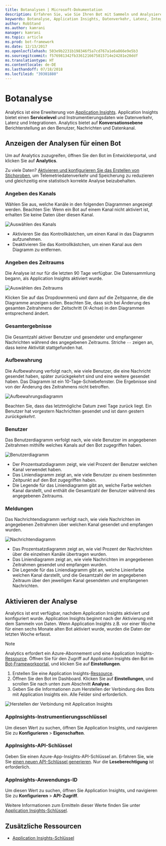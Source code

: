 ```yaml
---
title: Botanalysen | Microsoft-Dokumentation
description: Erfahren Sie, wie Sie Ihren Bot mit Sammeln und Analysieren von Daten durch Analyse im Bot-Framework verbessern können.
keywords: Botanalyse, Application Insights, Datenverkehr, Latenz, Integrationen, AppInsights
author: RobStand
ms.author: kamrani
manager: kamrani
ms.topic: article
ms.prod: bot-framework
ms.date: 12/13/2017
ms.openlocfilehash: 503e9b2231b198346f5a7cd767a1e6a866e9e5b3
ms.sourcegitcommit: f576981342fb3361216675815714e24281e20ddf
ms.translationtype: HT
ms.contentlocale: de-DE
ms.lasthandoff: 07/18/2018
ms.locfileid: "39301880"
---
```

# <a name="bot-analytics"></a>Botanalyse
Analytics ist eine Erweiterung von [Application Insights](/azure/application-insights/app-insights-analytics). Application Insights bietet einen **Servicelevel** und Instrumentierungsdaten wie Datenverkehr, Latenz und Integrationen. Analytics bietet auf **Konversationsebene** Berichterstellung an den Benutzer, Nachrichten und Datenkanal.

## <a name="view-analytics-for-a-bot"></a>Anzeigen der Analysen für einen Bot
Um auf Analytics zuzugreifen, öffnen Sie den Bot im Entwicklerportal, und klicken Sie auf **Analytics**.

Zu viele Daten? [Aktivieren und konfigurieren Sie das Erstellen von Stichproben](/azure/application-insights/app-insights-sampling), um Telemetriedatenverkehr und Speicherung zu reduzieren und gleichzeitig eine statistisch korrekte Analyse beizubehalten. 

### <a name="specify-channel"></a>Angeben des Kanals
Wählen Sie aus, welche Kanäle in den folgenden Diagrammen angezeigt werden. Beachten Sie: Wenn ein Bot auf einem Kanal nicht aktiviert ist, erhalten Sie keine Daten über diesen Kanal.

![Auswählen des Kanals](~/media/analytics-channels.png)

* Aktivieren Sie das Kontrollkästchen, um einen Kanal in das Diagramm aufzunehmen.
* Deaktivieren Sie das Kontrollkästchen, um einen Kanal aus dem Diagramm zu entfernen.

### <a name="specify-time-period"></a>Angeben des Zeitraums
Die Analyse ist nur für die letzten 90 Tage verfügbar. Die Datensammlung begann, als Application Insights aktiviert wurde.

![Auswählen des Zeitraums](~/media/analytics-timepick.png)

Klicken Sie auf das Dropdownmenü und dann auf die Zeitspanne, die die Diagramme anzeigen sollen.
Beachten Sie, dass sich bei Änderung des gesamten Zeitrahmens der Zeitschritt (X-Achse) in den Diagrammen entsprechend ändert.

### <a name="grand-totals"></a>Gesamtergebnisse
Die Gesamtzahl aktiver Benutzer und gesendeter und empfangener Nachrichten während des angegebenen Zeitraums.
Striche `--` zeigen an, dass keine Aktivität stattgefunden hat.

### <a name="retention"></a>Aufbewahrung
Die Aufbewahrung verfolgt nach, wie viele Benutzer, die eine Nachricht gesendet haben, später zurückgekehrt sind und eine weitere gesendet haben.
Das Diagramm ist ein 10-Tage-Schiebefenster. Die Ergebnisse sind von der Änderung des Zeitrahmens nicht betroffen.

![Aufbewahrungsdiagramm](~/media/analytics-retention.png)

Beachten Sie, dass das letztmögliche Datum zwei Tage zurück liegt. Ein Benutzer hat vorgestern Nachrichten gesendet und ist dann gestern *zurückgekehrt*.

### <a name="user"></a>Benutzer
Das Benutzerdiagramm verfolgt nach, wie viele Benutzer im angegebenen Zeitrahmen mithilfe welches Kanals auf den Bot zugegriffen haben.

![Benutzerdiagramm](~/media/analytics-users.png)

* Der Prozentsatzdiagramm zeigt, wie viel Prozent der Benutzer welchen Kanal verwendet haben.
* Das Liniendiagramm zeigt an, wie viele Benutzer zu einem bestimmten Zeitpunkt auf den Bot zugegriffen haben.
* Die Legende für das Liniendiagramm gibt an, welche Farbe welchen Kanal darstellt, und enthält die Gesamtzahl der Benutzer während des angegebenen Zeitraums.

### <a name="messages"></a>Meldungen
Das Nachrichtendiagramm verfolgt nach, wie viele Nachrichten im angegebenen Zeitrahmen über welchen Kanal gesendet und empfangen wurden.

![Nachrichtendiagramm](~/media/analytics-messages.png)

* Das Prozentsatzdiagramm zeigt an, wie viel Prozent der Nachrichten über die einzelnen Kanäle übertragen wurden.
* Das Liniendiagramm zeigt an, wie viele Nachrichten im angegebenen Zeitrahmen gesendet und empfangen wurden.
* Die Legende für das Liniendiagramm gibt an, welche Linienfarbe welchen Kanal darstellt, und die Gesamtzahl der im angegebenen Zeitraum über den jeweiligen Kanal gesendeten und empfangenen Nachrichten. 

## <a name="enable-analytics"></a>Aktivieren der Analyse
Analytics ist erst verfügbar, nachdem Application Insights aktiviert und konfiguriert wurde. Application Insights beginnt nach der Aktivierung mit dem Sammeln von Daten. Wenn Application Insights z.B. vor einer Woche für einen sechs Monate alten Bot aktiviert wurde, wurden die Daten der letzten Woche erfasst.
> [!NOTE]
> Analytics erfordert ein Azure-Abonnement und eine Application Insights-[Ressource](/azure/application-insights/app-insights-create-new-resource).
Öffnen Sie für den Zugriff auf Application Insights den Bot im [Bot-Frameworkportal](https://dev.botframework.com/), und klicken Sie auf **Einstellungen**.

1. Erstellen Sie eine Application Insights-[Ressource](/azure/application-insights/app-insights-create-new-resource).
2. Öffnen Sie den Bot im Dashboard. Klicken Sie auf **Einstellungen**, und scrollen Sie nach unten zum Abschnitt **Analyse**.
3. Geben Sie die Informationen zum Herstellen der Verbindung des Bots mit Application Insights ein. Alle Felder sind erforderlich.

![Herstellen der Verbindung mit Application Insights](~/media/analytics-enable.png)

### <a name="appinsights-instrumentation-key"></a>AppInsights-Instrumentierungsschlüssel
Um diesen Wert zu suchen, öffnen Sie Application Insights, und navigieren Sie zu **Konfigurieren** > **Eigenschaften**.

### <a name="appinsights-api-key"></a>AppInsights-API-Schlüssel
Geben Sie einen Azure-App-Insights-API-Schlüssel an. Erfahren Sie, wie Sie [einen neuen API-Schlüssel generieren](https://dev.applicationinsights.io/documentation/Authorization/API-key-and-App-ID). Nur die **Leseberechtigung** ist erforderlich.

### <a name="appinsights-application-id"></a>AppInsights-Anwendungs-ID
Um diesen Wert zu suchen, öffnen Sie Application Insights, und navigieren Sie zu **Konfigurieren** > **API-Zugriff**.

Weitere Informationen zum Ermitteln dieser Werte finden Sie unter [Application Insights-Schlüssel](~/bot-service-resources-app-insights-keys.md).

## <a name="additional-resources"></a>Zusätzliche Ressourcen
* [Application Insights-Schlüssel](~/bot-service-resources-app-insights-keys.md)